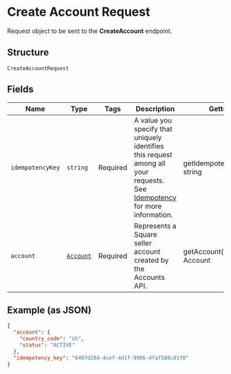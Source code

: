 
# Create Account Request

Request object to be sent to the __CreateAccount__ endpoint.

## Structure

`CreateAccountRequest`

## Fields

| Name | Type | Tags | Description | Getter | Setter |
|  --- | --- | --- | --- | --- | --- |
| `idempotencyKey` | `string` | Required | A value you specify that uniquely identifies this request among all your requests.<br>See [Idempotency](https://developer.squareup.com/docs/basics/api101/idempotency) for more information. | getIdempotencyKey(): string | setIdempotencyKey(string idempotencyKey): void |
| `account` | [`Account`](../../doc/models/account.md) | Required | Represents a Square seller account created by the Accounts API. | getAccount(): Account | setAccount(Account account): void |

## Example (as JSON)

```json
{
  "account": {
    "country_code": "US",
    "status": "ACTIVE"
  },
  "idempotency_key": "6407d28d-4cef-4d1f-9906-4faf588c01f0"
}
```

